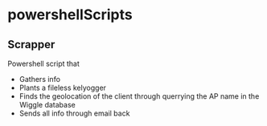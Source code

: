 # powershellScripts



## Scrapper
Powershell script that 
- Gathers info
- Plants a fileless kelyogger
- Finds the geolocation of the client through querrying the AP name in the Wiggle database
- Sends all info through email back
